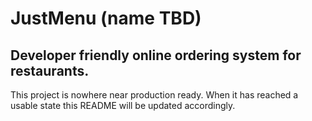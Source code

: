 JustMenu (name TBD)
========

Developer friendly online ordering system for restaurants.
----------------------------------------------------------

This project is nowhere near production ready. When it has reached a usable state this
README will be updated accordingly.

